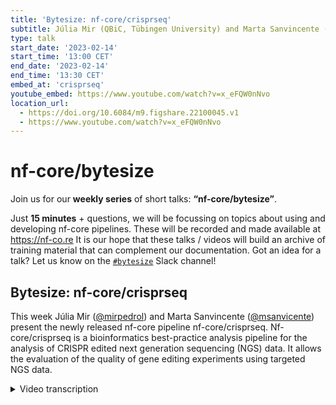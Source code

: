 ```yaml
---
title: 'Bytesize: nf-core/crisprseq'
subtitle: Júlia Mir (QBiC, Tübingen University) and Marta Sanvincente (Pompeu Fabra University, Barcelona)
type: talk
start_date: '2023-02-14'
start_time: '13:00 CET'
end_date: '2023-02-14'
end_time: '13:30 CET'
embed_at: 'crisprseq'
youtube_embed: https://www.youtube.com/watch?v=x_eFQW0nNvo
location_url:
  - https://doi.org/10.6084/m9.figshare.22100045.v1
  - https://www.youtube.com/watch?v=x_eFQW0nNvo
---
```


# nf-core/bytesize

Join us for our **weekly series** of short talks: **“nf-core/bytesize”**.

Just **15 minutes** + questions, we will be focussing on topics about using and developing nf-core pipelines.
These will be recorded and made available at <https://nf-co.re>
It is our hope that these talks / videos will build an archive of training material that can complement our documentation. Got an idea for a talk? Let us know on the [`#bytesize`](https://nfcore.slack.com/channels/bytesize) Slack channel!

## Bytesize: nf-core/crisprseq

This week Júlia Mir ([@mirpedrol](https://github.com/mirpedrol)) and Marta Sanvincente ([@msanvicente](https://github.com/msanvicente)) present the newly released nf-core pipeline nf-core/crisprseq.
Nf-core/crisprseq is a bioinformatics best-practice analysis pipeline for the analysis of CRISPR edited next generation sequencing (NGS) data. It allows the evaluation of the quality of gene editing experiments using targeted NGS data.

<details markdown="1"><summary>Video transcription</summary>
:::note
The content has been edited to make it reader-friendly
:::

[0:01](https://www.youtube.com/watch?v=x_eFQW0nNvo&t=1)
Hello everyone to this week's bytesize talk. I'm very happy to welcome today Julia from QBiC in Tübingen and Marta from UPF in Barcelona. They're going to talk about another new pipeline that was released just a week ago called crisprseq. Off to you.

[0:22](https://www.youtube.com/watch?v=x_eFQW0nNvo&t=22)
Thank you. Thanks for the introduction. We'll present nf-core/crisprseq, which is a pipeline for the analysis of CRISPR experiments. I would like to start by an introduction to what CRISPR is, because I'm sure you've heard that word before, but maybe you don't remember exactly what it is. CRISPR comes from bacteria and the system is repurposed to do gene editing. It consists of a protein that we call Cas, and this protein can cut DNA, creating double strand breaks. It's coupled to a single guide RNA, which is a short sequence of RNA, which is complementary to the DNA region that you want to cut. This way we can have directed cuts.

[1:18](https://www.youtube.com/watch?v=x_eFQW0nNvo&t=78)
When we have this double strand break in a cell, there are usually two mechanisms of repair. The most common one is this one that we call non-homologous end joining. That's the cell that goes and tries to repair this double strand break, and this can produce some insertions or deletions, which can result in the disruption of the gene, and then this can cause a gene knockout. Then there's a different way, which is called homology-directed repair, which consists on having a template that we can provide and the repair is made based on that template. Like this we can introduce new fragments of DNA and possible gene knock-ins. Apart from these two mechanisms, there's also this microhomology-mediated end joining, which is very similar to the non-homologous, but it happens when there are two small regions of homology surrounding the cut, and these can recombine, so we can get a bigger deletion. More recently, there are these other two technologies called base editing and prime editing, which are done not by a double strand break, but only with a nick. Those are more precise because they can produce base substitutions of only one base.

[3:04](https://www.youtube.com/watch?v=x_eFQW0nNvo&t=184)
That's the overview of all these CRISPR-Cas experiments that we can have. Apart from that, we can also have CRISPR screens, which consist of a library of different gRNAs targeting lots of different genes, and then we can perform a screening. Finally, if we couple with a CAS protein that's inactive and doesn't cut the DNA, it only affects the expression of the gene, we call this CRISPR activation or CRISPR interference. Our pipeline, crisprseq, can analyze gene knockouts, knock-ins, and also base editing or prime editing experiments. This pipeline is based on a pipeline called CRISPR-Analyzer, which Marta developed, so she'll explain more about it.

[4:04](https://www.youtube.com/watch?v=x_eFQW0nNvo&t=244)
As Julia has already said, this first release of nf-core/crisprseq pipeline is based on CRISPR-Analytics. Currently, we just have the core of CRISPR-Analytics in crisprseq, which I will show you here. These are the core steps of that pipeline. The first steps are quality pre-processing of the sequencing reads, where different steps are done to remove low-quality reads, and also in the case that we have paired-end sequencing reads, the reads are merged. Then the alignment against the amplicon reference is done, and after that, there is a process where each indel and substitution that could be caused by these genome editing tools are quantified. Finally, some plots and tables are done to allow us to visualize the results. In the next slide, what I want to show you is other optional steps that CRISPR analytics have that are not currently in crisprseq, but we hope that we will be able to add it in the following versions.

[5:33](https://www.youtube.com/watch?v=x_eFQW0nNvo&t=333)
Just briefly, the first optional step that we have is the ability of using unimolecular identifiers to cluster the sequences, and through that clustering processes we can remove sequencing and amplification biases, as well as correct sequencing errors. We also have implemented a step that allows us to identify the amplicon reference, looking for it in a genome of reference. Then in the bottom part, you have two other steps that has allowed us to increase the precision of our pipeline. The first one is the size bias correction, in which we have implemented a simple model where we used spike-in controls of different sizes and known abundance that were used to model biases related to the amplification, with the sequence size, since longer deletions will lead to shorter sequences that will be amplified more times than longer ones. Then if we also sequence mock samples or a negative control, we can use this sample to subtract errors that can be also represented in our treated samples.

[7:17](https://www.youtube.com/watch?v=x_eFQW0nNvo&t=437)
You can choose the alignment that you want to use in the alignment step, but we have been exploring with simulated data sets the performance of different alignments together with the following part of quantifying the different edits. What we have done is to optimize the parameters of minimap to achieve better results related to the identification of the indels produced by the double strand break repair mechanism. In the following slide, we have just some examples of CRISPR-Analytics being used to analyze a bunch of samples. We have analyzed samples from three different cell lines that were edited with CRISPR-Cas9. In the first plot we see that the main pattern observed among all the insertions that have been found are homology insertions, which means that the same insertion that is in the cleavage site has been also added in this repair process. This happens with higher frequency when the nucleotide that we have free is an adenine or a thymine. As in the other two plots, what we have been exploring is the precise outcomes, which are those outcomes that are shown in a higher frequency. In that case, we also observe that among these precise outcomes, we have these homology insertions, and also we have some deletions of a cytosine when this cleavage site is surrounded by cytosines, and also we can see some micro-homology patterns that have lead to longer deletions that have also a higher representation in these samples.

[9:43](https://www.youtube.com/watch?v=x_eFQW0nNvo&t=583)
CRISPR-Analytics has been benchmarked using several datasets. We have used real data as well as simulated data, and we also created a ground truth dataset to be able to also have this dataset for the benchmarking. This ground truth dataset was generated by several collaborators, which had different subsets of reads, and they were classifying the indels that were found in the reads as indels produced by errors or indels produced by genome editing tools. Finally, these subsets have been used to calculate the percentage of addition of those samples, and we have extrapolated this percentage to calculate the distance between the percentages reported by different tools and the real distance or the established percentage of addition with this ground truth dataset. From this, we just want to highlight that our tool has good precision without relying on the addition windows. Most of the tools use a window where the edited indels have to take place to avoid reporting false positive events.

[11:38](https://www.youtube.com/watch?v=x_eFQW0nNvo&t=698)
How you can use nf-core/crisprseq? Basically, you can use the typical nextflow command, where you provide an input sample sheet, the output directory of the profile that you want to run the pipeline with, and then we also have this one single parameter to provide the aligner, by default we're using minimap but you can also choose between bwa or bowtie2, and the reason why we don't have more parameters is because most of them are provided with the sample sheet because they are dependent on the sample.

[12:23](https://www.youtube.com/watch?v=x_eFQW0nNvo&t=743)
That's how our sample sheet looks. You have the sample name, fastq_1 and fastq_2. If you have only single-end sequencing data you can only provide fastq_1. Then you provide the reference sequence, here it has been shortened for space issues. This reference is the reference the reads will be aligned to, so it's the region where you directed your cut. You also provide the proto-spacer which is the guide RNA that you used in your experiments to direct the cut. Finally, in case that you performed a homology directed repair experiment, you can also provide the template.

[13:11](https://www.youtube.com/watch?v=x_eFQW0nNvo&t=791)
That's the structure of the output folder, I won't go to all the directories in detail, but you will find all the outputs of all the tools used for pre-processing like to join paired-end reads. Also the quality filtering steps because we remove sequencing adapters, we remove low quality reads and mask low quality bases also, and then you also have the output of the alignment and finally the most important folder, which is this one called `cigar`. It's called like that because we parse the edits using the cigar field from the mapping. In these directories you will find some tables and summary tables of the edits and also plots.

[14:15](https://www.youtube.com/watch?v=x_eFQW0nNvo&t=855)
This is an example of the output plots. We report data quality, meaning that you will have a percentage of reads that have good quality, also the ones that were aligned against the reference. We also report the number of reads that were wild type or the ones that contained indels and from these indels we also classify by filter of quality and if they are located in the expected pick on the cut site and if they are above the sequencing error rate or not. Finally there's also classification between insertions and deletions, if there are insertions produced by our template and also if these indels are in frame or out of frame because the ones that will be out of frame are the more probable to disrupt a gene function and produce a gene knockout.

[15:33](https://www.youtube.com/watch?v=x_eFQW0nNvo&t=933)
Finally these further steps as Marta already commented that they are already implemented in CRISPR-Analytics and we will add them to crisprseq. This unimolecular clustering step to reduce PCR duplicates or sequencing biases, because usually in the sequencing methodology, shorter reads are sequenced more often but this doesn't mean that you have this particular long deletion more represented in your sample so we can correct with UMIs. Then also the automatic identification of a reference and some noise handling and finally also thinking already about version 2 of crisprseq about the idea that we will be able to analyze other kinds of CRISPR experiments such as CRISPR screening. If you have any doubt or want to work with us, Laurence is currently implementing this part of the analysis so you can join the Slack channel and there ask and that's it. Feel free to join this channel, test out the pipeline and see if there's something that you would like to also include. Also check the repository. Thank you.

[17:08](https://www.youtube.com/watch?v=x_eFQW0nNvo&t=1028)
(host) Thank you very much, that was a very nice talk. Are there any questions in the audience to either Julia or Marta? You can unmute yourself now if you want to, or you can write a question in a chat and I will read it out. There currently seems to be no questions but may I ask one?

(question) So one of the biggest issues that I know of CRISPR is off-target effects, but as I understand you're mapping to fairly short references, just a target. Is there any way how we could figure out if there are off-target effects with this pipeline or is there anything planned in the future?

(answer) This pipeline it's not really thought to be able to detect off-target effects. The experimental steps are based on amplification of your expected target and then you sequence with Illumina or other next-generation sequencing platforms. What you can do is, for example, if you use some prediction of which are the the targets that are more susceptible to be off-targets you can also amplify these off-targets and make the same analysis and see if there are indels in that regions.

(question cont.) But you would need to know what to look for then obviously.

(answer cont.) Yeah, we would have to add guide-seq or other analysis pipelines that you use for another experimental protocol to do the computational analysis. It's something that can be implemented in further steps.

(host) Thank you.

[19:11](https://www.youtube.com/watch?v=x_eFQW0nNvo&t=1151)
(host) Are there any other questions in the audience? If not I would like to thank you two for this great talk. I also would like to thank the Chan Zuckerberg Initiative who is funding our bytesize talks. If anyone has more questions to both of you, you can always go to slack and check either in the channel for crisprseq or you can also ask in the bytesize channel and I'm pretty sure the two will have a look at your question. Thank you very much.

(speaker) Thank you.

</details>
